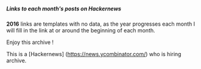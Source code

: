 ##### Links to each month's posts on Hackernews

**2016** links are templates with no data,
as the year progresses each month I will fill
in the link at or around the beginning of each month.

Enjoy this archive !

This is a
[Hackernews]
(https://news.ycombinator.com/)
who is hiring archive.
